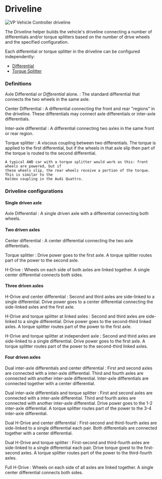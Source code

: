 # Driveline

![VP Vehicle Controller driveline](/img/blocks/vpp-driveline-inspector.png)

The Driveline helper builds the vehicle's driveline connecting a number of differentials and/or
torque splitters based on the number of drive wheels and the specified configuration.

Each differential or torque splitter in the driveline can be configured independently:

- [Differential](/blocks/differential)
- [Torque Splitter](/blocks/torque-splitter)

### Definitions

Axle Differential or _Differential_ alone.
:	The standard differential that connects the two wheels in the same axle.

Center Differential
:	A differential connecting the front and rear "regions" in the driveline. These differentials may
	connect axle differentials or inter-axle differentials.

Inter-axle differential
:	A differential connecting two axles in the same front or rear region.

Torque splitter
:	A viscous coupling between two differentials. The torque is applied to the first differential,
	but if the wheels in that axle slip then part of the torque is routed to the second differential.

	A typical AWD car with a torque splitter would work as this: front wheels are powered, but if
	these wheels slip, the rear wheels receive a portion of the torque. This is similar to the
	Haldex coupling in the Audi Quattro.

### Driveline configurations

#### Single driven axle

Axle Differential
:	A single driven axle with a differential connecting both wheels.

<canvas id="fig1" class="img-responsive" width="224px" height="102px">
<!-- width and height here must be the same as the canvas will have, being:
	16 pixels per square in X
	17 pixels per square in Y
-->
</canvas>
<script type="text/javascript">
	var drawCanvas = function()
		{
		var chart = new drivelinechartcanvas("fig1", 14, 6);

		chart.originX = 3;
		chart.originY = -2;
		chart.Axle ( 0, 0 );
		chart.TorqueInputTop ( 4, 0 );
		chart.Text ( 4, -4, "Axle Differential" );

		}

	if (window.addEventListener) window.addEventListener('load', drawCanvas, false);
	else if (window.attachEvent) window.attachEvent('onload', drawCanvas);
</script>

#### Two driven axles

Center differential
:	A center differential connecting the two axle differentials.

Torque splitter
:	Drive power goes to the first axle. A torque splitter routes part of the power to the second
	axle.

H-Drive
:	Wheels on each side of both axles are linked together. A single center differential connects
	both sides.

<canvas id="fig2" class="img-responsive" width="576px" height="289px">
<!-- width and height here must be the same as the canvas will have, being:
	16 pixels per square in X
	17 pixels per square in Y
-->
</canvas>
<script type="text/javascript">
	var drawCanvas = function()
		{
		var chart = new drivelinechartcanvas("fig2", 36, 17);

		chart.originX = 3;
		chart.originY = -2;
		chart.Text ( 4, -14, "Center Differential" );

		chart.Axle ( 0, 0 );
		chart.Axle ( 0, -10 );
		chart.Differential ( 3, -5 );
		chart.ConnectY ( 4, -2, -3 );
		chart.ConnectY ( 4, -7, -3 );
		chart.TorqueInputRightTop ( 5, -6 );

		chart.originX = 14;
		chart.originY = -2;
		chart.Text ( 4, -14, "Torque Splitter" );

		chart.Axle ( 0, 0 );
		chart.Axle ( 0, -10 );
		chart.TorqueSplitter ( 3, -3 );
		chart.ConnectY ( 4, -2, -1 );
		chart.ConnectY ( 4, -5, -5 );
		chart.TorqueInputRightTop ( 5, -4 );

		chart.originX = 25;
		chart.originY = -2;
		chart.Text ( 4, -14, "H-Drive" );

		chart.Wheel ( 0, 0 );
		chart.Wheel ( 7, 0 );
		chart.Wheel ( 0, -10 );
		chart.Wheel ( 7, -10 );
		chart.Differential ( 3, -5 );
		chart.TorqueInputTop ( 4, -5 );
		chart.ConnectX ( 1, -1, 1 );
		chart.ConnectX ( 1, -11, 1 );
		chart.ConnectX ( 6, -1, 1 );
		chart.ConnectX ( 6, -11, 1 );
		chart.ConnectX ( 2, -6, 1 );
		chart.ConnectX ( 5, -6, 1 );
		chart.ConnectY ( 2, -1, -10 );
		chart.ConnectY ( 6, -1, -10 );


		}

	if (window.addEventListener) window.addEventListener('load', drawCanvas, false);
	else if (window.attachEvent) window.attachEvent('onload', drawCanvas);
</script>

#### Three driven axles

H-Drive and center differential
:	Second and third axles are side-linked to a single differential. Drive power goes to a center
	differential connecting the side-linked axles and the first axle.

H-Drive and torque splitter at linked axles
:	Second and third axles are side-linked to a single differential. Drive power goes to the
	second-third linked axles. A torque splitter routes part of the power to the first axle.

H-Drive and torque splitter at independent axle
:	Second and third axles are side-linked to a single differential. Drive power goes to the first
	axle. A torque splitter routes part of the power to the second-third linked axles.

#### Four driven axles

Dual inter-axle differentials and center differential
:	First and second axles are connected with a inter-axle differential. Third and fourth axles are
	connected with another inter-axle differential. Inter-axle differentials are connected together
	with a center differential.

Dual inter-axle differentials and torque splitter
:	First and second axles are connected with a inter-axle differential. Third and fourth axles are
	connected with another inter-axle differential. Drive power goes to the 1-2 inter-axle
	differential. A torque splitter routes part of the power to the 3-4 inter-axle differential.

Dual H-Drive and center differential
:	First-second and third-fourth axles are side-linked to a single differential each pair. Both
	differentials are connected together with a center differential.

Dual H-Drive and torque splitter
:	First-second and third-fourth axles are side-linked to a single differential each pair. Drive
	torque goest to the first-second axles. A torque splitter routes part of the power to the
	third-fourth axles.

Full H-Drive
:	Wheels on each side of all axles are linked together. A single center differential connects both
	sides.

<canvas id="figN" class="img-responsive" width="400px" height="425px">
<!-- width and height here must be the same as the canvas will have, being:
	16 pixels per square in X
	17 pixels per square in Y
-->
</canvas>
<script type="text/javascript">
	var drawCanvas = function()
		{
		var canvas = new drivelinechartcanvas("figN", 25, 25);

		canvas.Wheel ( 0,0 );
		canvas.ConnectX ( 1, -1 , 2);
		canvas.Differential ( 3, 0 );
		canvas.ConnectX ( 5, -1 , 2);
		canvas.Wheel ( 7, 0 );

		canvas.Axle ( 0, -5 );
		canvas.TorqueInputTop ( 4, -5 );
		}

	if (window.addEventListener) window.addEventListener('load', drawCanvas, false);
	else if (window.attachEvent) window.attachEvent('onload', drawCanvas);
</script>
